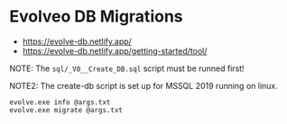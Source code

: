 # Evolveo DB Migrations

* https://evolve-db.netlify.app/
* https://evolve-db.netlify.app/getting-started/tool/

NOTE: The `sql/_V0__Create_DB.sql` script must be runned first!

NOTE2: The create-db script is set up for MSSQL 2019 running on linux.

```
evolve.exe info @args.txt
evolve.exe migrate @args.txt
```
